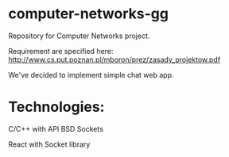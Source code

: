 # computer-networks-gg
Repository for Computer Networks project. 

Requirement are specified here: 
http://www.cs.put.poznan.pl/mboron/prez/zasady_projektow.pdf

We've decided to implement simple chat web app. 

# Technologies:

C/C++ with API BSD Sockets

React with Socket library 
